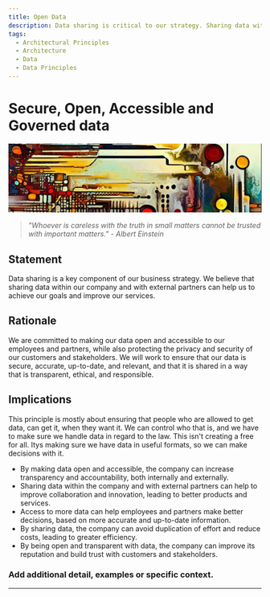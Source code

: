 ```yaml
---
title: Open Data
description: Data sharing is critical to our strategy. Sharing data within our company, and with external partners helps us achieve our goals and improve our services.
tags:
  - Architectural Principles
  - Architecture
  - Data
  - Data Principles
---
```

# Secure, Open, Accessible and Governed data

![An abstract header in the style of Van Gogh](/media/images/header01.png)

> *"Whoever is careless with the truth in small matters cannot be trusted with important matters." - Albert Einstein*

## Statement

Data sharing is a key component of our business strategy. We believe that sharing data within our company and with external partners can help us to achieve our goals and improve our services.

## Rationale

We are committed to making our data open and accessible to our employees and partners, while also protecting the privacy and security of our customers and stakeholders. We will work to ensure that our data is secure, accurate, up-to-date, and relevant, and that it is shared in a way that is transparent, ethical, and responsible.

## Implications

This principle is mostly about ensuring that people who are allowed to get data, can get it, when they want it. We can control who that is, and we have to make sure we handle data in regard to the law. This isn't creating a free for all. Itys making sure we have data in useful formats, so we can make decisions with it.

* By making data open and accessible, the company can increase transparency and accountability, both internally and externally.
* Sharing data within the company and with external partners can help to improve collaboration and innovation, leading to better products and services.
* Access to more data can help employees and partners make better decisions, based on more accurate and up-to-date information.
* By sharing data, the company can avoid duplication of effort and reduce costs, leading to greater efficiency.
* By being open and transparent with data, the company can improve its reputation and build trust with customers and stakeholders.

### Add additional detail, examples or specific context.

---